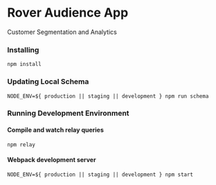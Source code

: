 # Rover Audience App

Customer Segmentation and Analytics

### Installing

```
npm install
```

### Updating Local Schema

```
NODE_ENV=${ production || staging || development } npm run schema
```

### Running Development Environment

#### Compile and watch relay queries
```
npm relay
```

#### Webpack development server

```
NODE_ENV=${ production || staging || development } npm start
```
